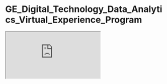 # GE_Digital_Technology_Data_Analytics_Virtual_Experience_Program



<iframe src="https://public.tableau.com/app/profile/jing.xie1865/viz/Task2_visualization/Dashboard1?publish=yes"></iframe>
